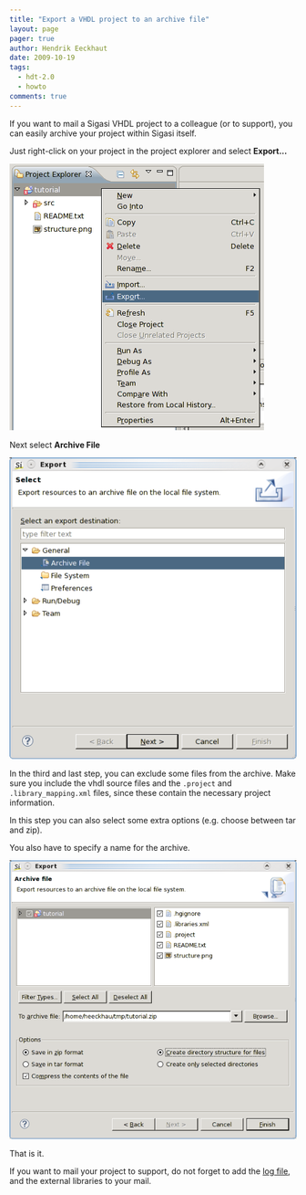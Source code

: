 ```yaml
---
title: "Export a VHDL project to an archive file"
layout: page 
pager: true
author: Hendrik Eeckhaut
date: 2009-10-19
tags: 
  - hdt-2.0
  - howto
comments: true
---
```


If you want to mail a Sigasi VHDL project to a colleague (or to support), you can easily archive your project within Sigasi  itself.

Just right-click on your project in the project explorer and select <strong>Export...</strong>

![](images/export_1.png)

Next select <strong>Archive File</strong>

![](images/export_2.png)

In the third and last step, you can exclude some files from the archive. Make sure you include the vhdl source files and the <code>.project</code> and <code>.library_mapping.xml</code> files, since these contain the necessary project information. 

In this step you can also select some extra options (e.g. choose between tar and zip).

You also have to specify a name for the archive.

![](images/export_3.png)

That is it.

If you want to mail your project to support, do not forget to add the [log file](http://localhost:8000/faq.html#where-can-i-find-the-log-file), and the external libraries to your mail.
